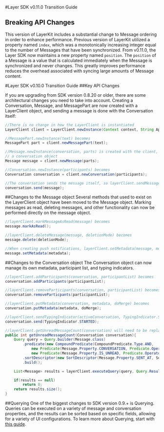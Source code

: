 #Layer SDK v0.11.0 Transition Guide
## Breaking API Changes

This version of LayerKit includes a substantial change to Message ordering in order to enhance performance. Previous version of LayerKit utilized
a property named `index`, which was a monotonically increasing integer equal to the number of Messages that have been synchronized. From v0.11.0,
the Layer SDK now maintains a new property named `position`. The `position` of a Message is a value that is calculated immediately when the Message is
synchronized and never changes. This greatly improves performance reduces the overhead associated with syncing large amounts of Message content.

#Layer SDK v0.10.0 Transition Guide
##Key API Changes

If you are upgrading from SDK version 0.8.20 or older, there are some architectural changes you need to take into account. Creating a Conversation, Message, and MessagePart are now created with a LayerClient object, and sending a message is done with the Conversation itself:

```java
//There is no change in how the LayerClient is instantiated
LayerClient client = LayerClient.newInstance(Context context, String App_ID, String GCM_Project_Number);

//MessagePart.newInstance(text) becomes
MessagePart part = client.newMessagePart(text);

//Message.newInstance(conversation, parts) is created with the client, and does not require
// a conversation object
Message message = client.newMessage(parts);

//Conversation.newInstance(participants) becomes
Conversation conversation = client.newConversation(participants);

//The conversation sends the message itself, so layerClient.sendMessage(message) becomes
conversation.send(message);
```

##Changes to the Message object
Several methods that used to exist on the LayerClient object have been moved to the Message object. Marking messages as read, deleting messages, and other functionality can now be performed directly on the message object.

```java
//layerClient.markMessageAsRead(message) becomes
message.markAsRead();

//layerClient.deleteMessage(message, deletionMode) becomes
message.delete(deletionMode);

//When creating push notifications, layerClient.setMetadata(message, metadata) becomes
message.setMetadata(metadata);
```

##Changes to the Conversation object
The Conversation object can now manage its own metadata, participant list, and typing indicators.

```java
//layerClient.addParticipants(conversation, participantList) becomes
conversation.addParticipants(participantList);

//layerClient.removeParticipants(conversation, participantList) becomes
conversation.removeParticpants(participantList);

//layerClient.putMetadata(conversation, metadata, doMerge) becomes
conversation.putMetadata(metadata, doMerge);

//layerClient.sendTypingIndicator(activeConversation, TypingIndicator.STARTED) becomes
conversation.send(TypingIndicator.STARTED);

//layerClient.getUnreadMessageCount(conversation) will need to be replaced by a query
public int getUnreadMessageCount(Conversation conversation){
    Query query = Query.builder(Message.class)
        .predicate(new CompoundPredicate(CompoundPredicate.Type.AND,
            new Predicate(Message.Property.CONVERSATION, Predicate.Operator.EQUAL_TO, conversation),
            new Predicate(Message.Property.IS_UNREAD, Predicate.Operator.EQUAL_TO, true)))
        .sortDescriptor(new SortDescriptor(Message.Property.SENT_AT, SortDescriptor.Order.DESCENDING))
        .build();

    List<Message> results = layerClient.executeQuery(query, Query.ResultType.OBJECTS);

    if(results == null)
        return 0;
    return results.size();
}
```

##Querying
One of the biggest changes to SDK version 0.9.+ is Querying. Queries can be executed on a variety of message and conversation properties, and the results can be sorted based on specific fields, allowing for a variety of UI configurations. To learn more about Querying, start with [this guide](/docs/android/integration#querying).

